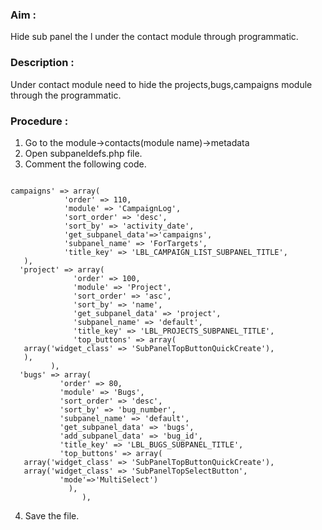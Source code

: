 ### Aim : 
Hide sub panel the l under the contact module through programmatic.
### Description : 
Under contact module need to hide the projects,bugs,campaigns  module through
the programmatic.
### Procedure : 
 1. Go to the module->contacts(module name)->metadata
 2. Open subpaneldefs.php  file.
 3. Comment the following code.
 ```
 
 campaigns' => array(
             'order' => 110,
             'module' => 'CampaignLog',
             'sort_order' => 'desc',
             'sort_by' => 'activity_date',
             'get_subpanel_data'=>'campaigns',
             'subpanel_name' => 'ForTargets',
             'title_key' => 'LBL_CAMPAIGN_LIST_SUBPANEL_TITLE',
    ),
   'project' => array(
               'order' => 100,
               'module' => 'Project',
               'sort_order' => 'asc',
               'sort_by' => 'name',
               'get_subpanel_data' => 'project',
               'subpanel_name' => 'default',
               'title_key' => 'LBL_PROJECTS_SUBPANEL_TITLE',
               'top_buttons' => array(
    array('widget_class' => 'SubPanelTopButtonQuickCreate'), 
    ),    
          ), 
   'bugs' => array(
            'order' => 80,
            'module' => 'Bugs',
            'sort_order' => 'desc',
            'sort_by' => 'bug_number',
            'subpanel_name' => 'default',
            'get_subpanel_data' => 'bugs',
            'add_subpanel_data' => 'bug_id',
            'title_key' => 'LBL_BUGS_SUBPANEL_TITLE',
            'top_buttons' => array(
    array('widget_class' => 'SubPanelTopButtonQuickCreate'),
    array('widget_class' => 'SubPanelTopSelectButton',        
            'mode'=>'MultiSelect')
              ),
                 ),

```
 
4. Save the file.
